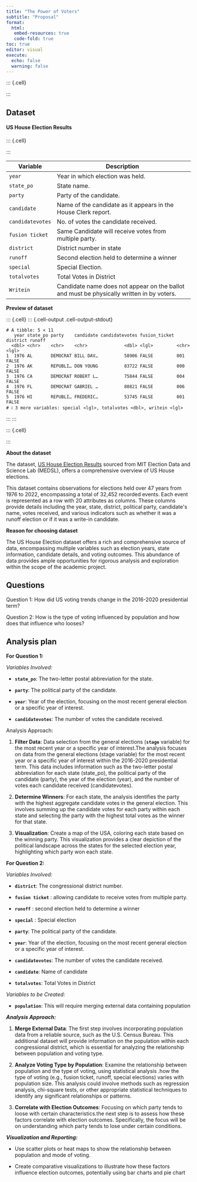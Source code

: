 ```yaml
---
title: "The Power of Voters" 
subtitle: "Proposal"
format: 
  html: 
   embed-resources: true
   code-fold: true
toc: true
editor: visual
execute:
  echo: false
  warning: false
---
```


::: {.cell}

:::


## Dataset

#### US House Election Results


::: {.cell}

:::


| Variable         | Description                                                                               |
|-------------------|-----------------------------------------------------|
| `year`           | Year in which election was held.                                                          |
| `state_po`       | State name.                                                                               |
| `party`          | Party of the candidate.                                                                   |
| `candidate`      | Name of the candidate as it appears in the House Clerk report.                            |
| `candidatevotes` | No. of votes the candidate received.                                                      |
| `fusion ticket`  | Same Candidate will receive votes from multiple party.                                    |
| `district`       | District number in state                                                                  |
| `runoff`         | Second election held to determine a winner                                                |
| `special`        | Special Election.                                                                         |
| `totalvotes`     | Total Votes in District                                                                   |
| `Writein`        | Candidate name does not appear on the ballot and must be physically written in by voters. |

**Preview of dataset**


::: {.cell}
::: {.cell-output .cell-output-stdout}

```
# A tibble: 5 × 11
   year state_po party    candidate candidatevotes fusion_ticket district runoff
  <dbl> <chr>    <chr>    <chr>              <dbl> <lgl>         <chr>    <lgl> 
1  1976 AL       DEMOCRAT BILL DAV…          58906 FALSE         001      FALSE 
2  1976 AK       REPUBLI… DON YOUNG          83722 FALSE         000      FALSE 
3  1976 CA       DEMOCRAT ROBERT L…          75844 FALSE         004      FALSE 
4  1976 FL       DEMOCRAT GABRIEL …          80821 FALSE         006      FALSE 
5  1976 HI       REPUBLI… FREDERIC…          53745 FALSE         001      FALSE 
# ℹ 3 more variables: special <lgl>, totalvotes <dbl>, writein <lgl>
```


:::
:::

::: {.cell}

:::


**About the dataset**

The dataset, [US House Election Results](https://github.com/rfordatascience/tidytuesday/tree/master/data/2023/2023-11-07) sourced from MIT Election Data and Science Lab (MEDSL), offers a comprehensive overview of US House elections.

This dataset contains observations for elections held over 47 years from 1976 to 2022, encompassing a total of 32,452 recorded events. Each event is represented as a row with 20 attributes as columns. These columns provide details including the year, state, district, political party, candidate's name, votes received, and various indicators such as whether it was a runoff election or if it was a write-in candidate.

**Reason for choosing dataset**

The US House Election dataset offers a rich and comprehensive source of data, encompassing multiple variables such as election years, state information, candidate details, and voting outcomes. This abundance of data provides ample opportunities for rigorous analysis and exploration within the scope of the academic project.

## Questions

Question 1: How did US voting trends change in the 2016-2020 presidential term?

Question 2: How is the type of voting influenced by population and how does that influence who looses?

## Analysis plan

**For Question 1:**

*Variables Involved:*

-   **`state_po`**: The two-letter postal abbreviation for the state.

-   **`party`**: The political party of the candidate.

-   **`year`**: Year of the election, focusing on the most recent general election or a specific year of interest.

-   **`candidatevotes`**: The number of votes the candidate received.

Analysis Approach:

1.  **Filter Data**: Data selection from the general elections (**`stage`** variable) for the most recent year or a specific year of interest.The analysis focuses on data from the general elections (stage variable) for the most recent year or a specific year of interest within the 2016-2020 presidential term. This data includes information such as the two-letter postal abbreviation for each state (state_po), the political party of the candidate (party), the year of the election (year), and the number of votes each candidate received (candidatevotes).

2.  **Determine Winners**: For each state, the analysis identifies the party with the highest aggregate candidate votes in the general election. This involves summing up the candidate votes for each party within each state and selecting the party with the highest total votes as the winner for that state.

3.  **Visualization**: Create a map of the USA, coloring each state based on the winning party. This visualization provides a clear depiction of the political landscape across the states for the selected election year, highlighting which party won each state.

**For Question 2:**

*Variables Involved:*

-   **`district`**: The congressional district number.

-   **`fusion ticket`** : allowing candidate to receive votes from multiple party.

-   **`runoff`** : second election held to determine a winner

-   **`special`** : Special election

-   **`party`**: The political party of the candidate.

-   **`year`**: Year of the election, focusing on the most recent general election or a specific year of interest.

-   **`candidatevotes`**: The number of votes the candidate received.

-   **`candidate`**: Name of candidate

-   **`totalvotes`**: Total Votes in District

*Variables to be Created:*

-   **`population`**: This will require merging external data containing population

***Analysis Approach:***

1.  **Merge External Data**: The first step involves incorporating population data from a reliable source, such as the U.S. Census Bureau. This additional dataset will provide information on the population within each congressional district, which is essential for analyzing the relationship between population and voting type.

2.  **Analyze Voting Type by Population**: Examine the relationship between population and the type of voting, using statistical analysis .how the type of voting (e.g., fusion ticket, runoff, special elections) varies with population size. This analysis could involve methods such as regression analysis, chi-square tests, or other appropriate statistical techniques to identify any significant relationships or patterns.

3.  **Correlate with Election Outcomes**: Focusing on which party tends to loose with certain characteristics.the next step is to assess how these factors correlate with election outcomes. Specifically, the focus will be on understanding which party tends to lose under certain conditions.

***Visualization and Reporting:***

-   Use scatter plots or heat maps to show the relationship between population and mode of voting.

-   Create comparative visualizations to illustrate how these factors influence election outcomes, potentially using bar charts and pie chart

